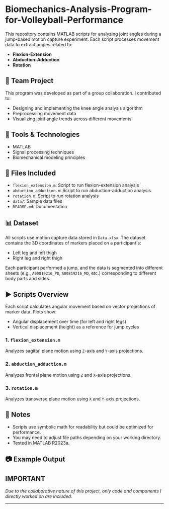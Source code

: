 # Biomechanics-Analysis-Program-for-Volleyball-Performance

This repository contains MATLAB scripts for analyzing joint angles during a jump-based motion capture experiment. Each script processes movement data to extract angles related to:

- **Flexion-Extension**
- **Abduction-Adduction**
- **Rotation**

## 👥 Team Project

This program was developed as part of a group collaboration. I contributed to:
- Designing and implementing the knee angle analysis algorithm
- Preprocessing movement data
- Visualizing joint angle trends across different movements

## 🧪 Tools & Technologies

- MATLAB
- Signal processing techniques
- Biomechanical modeling principles

## 📁 Files Included

- `flexion_extension.m`: Script to run flexion-extension analysis
- `abduction_adduction.m`: Script to run abduction-adduction analysis
- `rotation.m`: Script to run rotation analysis
- `data/`: Sample data files
- `README.md`: Documentation

## 📊 Dataset

All scripts use motion capture data stored in `Data.xlsx`. The dataset contains the 3D coordinates of markers placed on a participant's:

- Left leg and left thigh
- Right leg and right thigh

Each participant performed a jump, and the data is segmented into different sheets (e.g., `A00819216_PD`, `A00819216_MD`, etc.) corresponding to different body parts and sides.

## ▶️ Scripts Overview

Each script calculates angular movement based on vector projections of marker data. Plots show:

- Angular displacement over time (for left and right legs)
- Vertical displacement (height) as a reference for jump cycles

### 1. `flexion_extension.m`
Analyzes sagittal plane motion using `Z`-axis and `Y`-axis projections.

### 2. `abduction_adduction.m`
Analyzes frontal plane motion using `Z` and `X`-axis projections.

### 3. `rotation.m`
Analyzes transverse plane motion using `X` and `Y`-axis projections.

## 📌 Notes

- Scripts use symbolic math for readability but could be optimized for performance.
- You may need to adjust file paths depending on your working directory.
- Tested in MATLAB R2023a.

## 📷 Example Output


## IMPORTANT
*Due to the collaborative nature of this project, only code and components I directly worked on are included.*

---

